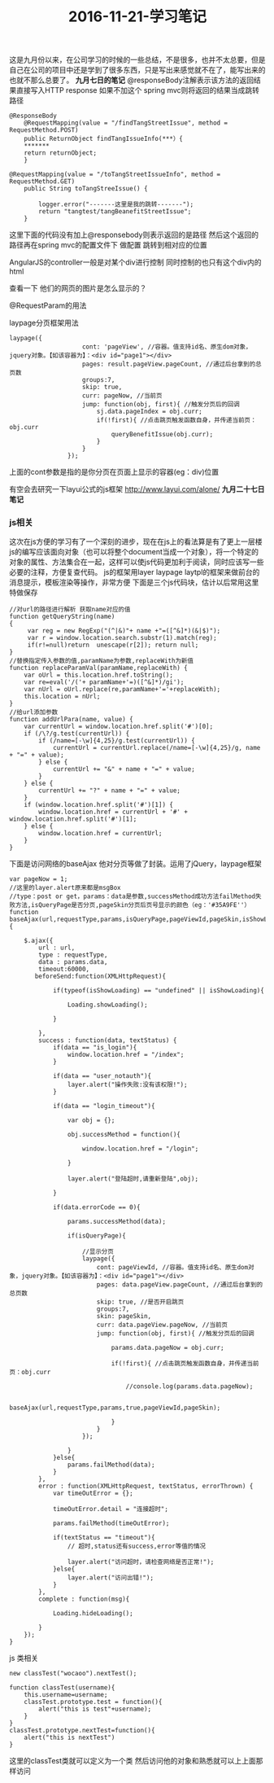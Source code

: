 ﻿---
title: 2016-11-21-学习笔记
layout: post
categories: document
tag: 日记
---


这是九月份以来，在公司学习的时候的一些总结，不是很多，也并不太总要，但是自己在公司的项目中还是学到了很多东西，只是写出来感觉就不在了，能写出来的也就不那么总要了。
**九月七日的笔记**
@responseBody注解表示该方法的返回结果直接写入HTTP response 
如果不加这个 spring mvc则将返回的结果当成跳转路径

```
@ResponseBody
	@RequestMapping(value = "/findTangStreetIssue", method = RequestMethod.POST)
	public ReturnObject findTangIssueInfo(***）{
	*******
	return returnObject;
	}
	
@RequestMapping(value = "/toTangStreetIssueInfo", method = RequestMethod.GET)
	public String toTangStreeIssue() {

		logger.error("-------这里是我的跳转-------");
		return "tangtest/tangBeanefitStreetIssue";
	}
```
这里下面的代码没有加上@responsebody则表示返回的是路径 然后这个返回的路径再在spring mvc的配置文件下 做配置 跳转到相对应的位置

AngularJS的controller一般是对某个div进行控制 同时控制的也只有这个div内的html

查看一下 他们的网页的图片是怎么显示的？

@RequestParam的用法

laypage分页框架用法

```
laypage({
		            cont: 'pageView', //容器。值支持id名、原生dom对象，jquery对象。【如该容器为】：<div id="page1"></div>
		            pages: result.pageView.pageCount, //通过后台拿到的总页数
		            groups:7,
		            skip: true,
		            curr: pageNow, //当前页
		            jump: function(obj, first){ //触发分页后的回调 
		            	sj.data.pageIndex = obj.curr;
		                if(!first){ //点击跳页触发函数自身，并传递当前页：obj.curr
		                	queryBenefitIssue(obj.curr);
		                }
		            }
		        });			
```
上面的cont参数是指的是你分页在页面上显示的容器(eg：div)位置

有空会去研究一下layui公式的js框架 http://www.layui.com/alone/
**九月二十七日笔记**
### js相关
这次在js方便的学习有了一个深刻的进步，现在在js上的看法算是有了更上一层楼
js的编写应该面向对象（也可以将整个document当成一个对象），将一个特定的对象的属性、方法集合在一起，这样可以使js代码更加利于阅读，同时应该写一些必要的注释，方便复查代码。
js的框架用layer laypage laytpl的框架来做前台的消息提示，模板渲染等操作，非常方便
下面是三个js代码块，估计以后常用这里特做保存

```
//对url的路径进行解析 获取name对应的值
function getQueryString(name)
{
     var reg = new RegExp("(^|&)"+ name +"=([^&]*)(&|$)");
     var r = window.location.search.substr(1).match(reg);
     if(r!=null)return  unescape(r[2]); return null;
}
//替换指定传入参数的值,paramName为参数,replaceWith为新值
function replaceParamVal(paramName,replaceWith) {
    var oUrl = this.location.href.toString();
    var re=eval('/('+ paramName+'=)([^&]*)/gi');
    var nUrl = oUrl.replace(re,paramName+'='+replaceWith);
    this.location = nUrl;
}
//给url添加参数
function addUrlPara(name, value) {  
    var currentUrl = window.location.href.split('#')[0];  
    if (/\?/g.test(currentUrl)) {  
        if (/name=[-\w]{4,25}/g.test(currentUrl)) {  
            currentUrl = currentUrl.replace(/name=[-\w]{4,25}/g, name + "=" + value);  
        } else {  
            currentUrl += "&" + name + "=" + value;  
        }  
    } else {  
        currentUrl += "?" + name + "=" + value;  
    }  
    if (window.location.href.split('#')[1]) {  
        window.location.href = currentUrl + '#' + window.location.href.split('#')[1];  
    } else {  
        window.location.href = currentUrl;  
    }  
}  
```
下面是访问网络的baseAjax 他对分页等做了封装。运用了jQuery，laypage框架

```
var pageNow = 1;
//这里的layer.alert原来都是msgBox
//type：post or get，params：data是参数,successMethod成功方法failMethod失败方法,isQueryPage是否分页,pageSkin分页后页号显示的颜色（eg：'#35A9FE''）
function baseAjax(url,requestType,params,isQueryPage,pageViewId,pageSkin,isShowLoading){
	
    $.ajax({
        url : url,
        type : requestType,
        data : params.data,
        timeout:60000,
       beforeSend:function(XMLHttpRequest){ 	
    	
        	if(typeof(isShowLoading) == "undefined" || isShowLoading){
        		
        		Loading.showLoading();
        	
        	}
        	
        },
        success : function(data, textStatus) {
        	if(data == "is_login"){       		
        		window.location.href = "/index";
        	}

            if(data == "user_notauth"){
            	layer.alert("操作失败:没有该权限!");
            }

            if(data == "login_timeout"){
            	
            	var obj = {};
            	
            	obj.successMethod = function(){
            		
            		window.location.href = "/login";
            	
            	}
            
            	layer.alert("登陆超时,请重新登陆",obj);
                
            }

            if(data.errorCode == 0){
            	
                params.successMethod(data);

                if(isQueryPage){
                	
                    //显示分页
                    laypage({
                        cont: pageViewId, //容器。值支持id名、原生dom对象，jquery对象。【如该容器为】：<div id="page1"></div>
                        pages: data.pageView.pageCount, //通过后台拿到的总页数
                        skip: true, //是否开启跳页
                        groups:7,
                        skin: pageSkin,
                        curr: data.pageView.pageNow, //当前页
                        jump: function(obj, first){ //触发分页后的回调

                            params.data.pageNow = obj.curr;

                            if(!first){ //点击跳页触发函数自身，并传递当前页：obj.curr

                            	//console.log(params.data.pageNow);

                                baseAjax(url,requestType,params,true,pageViewId,pageSkin);

                            }
                        }
                    });

                }
            }else{
                params.failMethod(data);
            }
        },               
        error : function(XMLHttpRequest, textStatus, errorThrown) {
        	var timeOutError = {};

        	timeOutError.detail = "连接超时";

        	params.failMethod(timeOutError);

            if(textStatus == "timeout"){
                // 超时,status还有success,error等值的情况
            
                layer.alert("访问超时，请检查网络是否正常!");
            }else{            	
            	layer.alert("访问出错!");
            }
        },
        complete : function(msg){
        	
        	Loading.hideLoading();
        
        }
    });
}

```
js 类相关

```
new classTest("wocaoo").nextTest();

function classTest(username){
	this.username=username;
	classTest.prototype.test = function(){
		alert("this is test"+username);
	}
}
classTest.prototype.nextTest=function(){
	alert("this is nextTest")
}
```
这里的classTest类就可以定义为一个类 然后访问他的对象和熟悉就可以上上面那样访问


